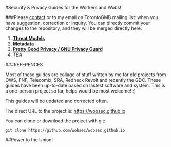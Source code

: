 #Security & Privacy Guides for the Workers and Wobs!

###Please [contact](mailto:torontowob@protonmail.ch) or to my email on TorontoGMB mailing list: when you have suggestion, correction or inquiry. You can directly commit your changes to the repository, and they will be merged directly here.

1. **[Threat Models](#threat-models)**
2. **[Metadata](#metadata)**
3. **[Pretty Good Privacy / GNU Privacy Guard](#gpg)**
4. _TBA_

###REFERENCES

Most of these guides are collage of stuff written by me for old projects from OWS, FNF, Telecomix, SRA, Redneck Revolt and recently the GDC. These guides have been up-to-date based on lastest software and system. This is a one-person project so far, helps would be most welcome! :)

This guides will be updated and corrected often.

The direct URL to the project is: https://wobsec.github.io

You can clone or download the project with git:

    git clone https://github.com/wobsec/wobsec.github.io
    
##Power to the Union!
